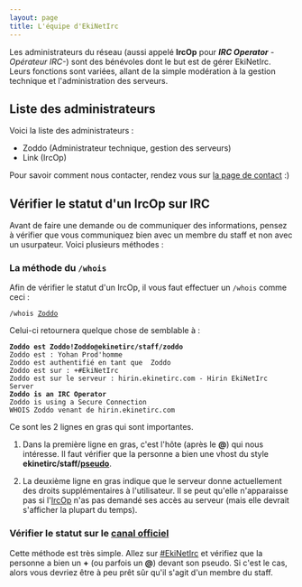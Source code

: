 ```yaml
---
layout: page
title: L'équipe d'EkiNetIrc
---
```


Les administrateurs du réseau (aussi appelé **IrcOp** pour _**IRC Operator** -Opérateur IRC-_) sont des bénévoles dont le but est de gérer EkiNetIrc.
Leurs fonctions sont variées, allant de la simple modération à la gestion technique et l'administration des serveurs.


## Liste des administrateurs
Voici la liste des administrateurs :

* Zoddo (Administrateur technique, gestion des serveurs)
* Link (IrcOp)

Pour savoir comment nous contacter, rendez vous sur [la page de contact](/contact.html) :)


## Vérifier le statut d'un IrcOp sur IRC
Avant de faire une demande ou de communiquer des informations, pensez à vérifier que vous communiquez bien avec un membre du staff et non avec un usurpateur. Voici plusieurs méthodes :

### La méthode du `/whois`
Afin de vérifier le statut d'un IrcOp, il vous faut effectuer un `/whois` comme ceci :
<pre><code>/whois <u>Zoddo</u>
</code></pre>
Celui-ci retournera quelque chose de semblable à :
<pre><code><strong>Zoddo est Zoddo!Zoddo@ekinetirc/staff/zoddo</strong>
Zoddo est : Yohan Prod'homme
Zoddo est authentifié en tant que  Zoddo
Zoddo est sur : +#EkiNetIrc
Zoddo est sur le serveur : hirin.ekinetirc.com - Hirin EkiNetIrc Server
<strong>Zoddo is an IRC Operator</strong>
Zoddo is using a Secure Connection
WHOIS Zoddo venant de hirin.ekinetirc.com
</code></pre>

Ce sont les 2 lignes en gras qui sont importantes.

1. Dans la première ligne en gras, c'est l'hôte (après le **@**) qui nous intéresse. Il faut vérifier que la personne a bien une vhost du style **ekinetirc/staff/<u>pseudo</u>**.

2. La deuxième ligne en gras indique que le serveur donne actuellement des droits supplémentaires à l'utilisateur. Il se peut qu'elle n'apparaisse pas si l'[IrcOp](/equipe.html) n'as pas demandé ses accès au serveur (mais elle devrait s'afficher la plupart du temps).

### Vérifier le statut sur le [canal officiel](irc://irc.ekinetirc.com/#EkiNetIrc)
Cette méthode est très simple. Allez sur [#EkiNetIrc](irc://irc.ekinetirc.com/#EkiNetIrc) et vérifiez que la personne a bien un **+** (ou parfois un **@**) devant son pseudo.
Si c'est le cas, alors vous devriez être à peu prêt sûr qu'il s'agit d'un membre du staff.
